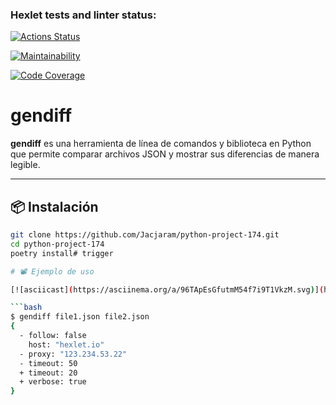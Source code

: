 ### Hexlet tests and linter status:
[![Actions Status](https://github.com/Jacjaram/python-project-174/actions/workflows/hexlet-check.yml/badge.svg)](https://github.com/Jacjaram/python-project-174/actions)

[![Maintainability](https://qlty.sh/gh/Jacjaram/projects/python-project-174/maintainability.svg)](https://qlty.sh/gh/Jacjaram/projects/python-project-174)

[![Code Coverage](https://qlty.sh/gh/Jacjaram/projects/python-project-174/coverage.svg)](https://qlty.sh/gh/Jacjaram/projects/python-project-174)

# gendiff

**gendiff** es una herramienta de línea de comandos y biblioteca en Python que permite comparar archivos JSON y mostrar sus diferencias de manera legible.

---

## 📦 Instalación

```bash
git clone https://github.com/Jacjaram/python-project-174.git
cd python-project-174
poetry install# trigger

# 📽 Ejemplo de uso

[![asciicast](https://asciinema.org/a/96TApEsGfutmM54f7i9T1VkzM.svg)](https://asciinema.org/a/96TApEsGfutmM54f7i9T1VkzM)

```bash
$ gendiff file1.json file2.json
{
  - follow: false
    host: "hexlet.io"
  - proxy: "123.234.53.22"
  - timeout: 50
  + timeout: 20
  + verbose: true
}

